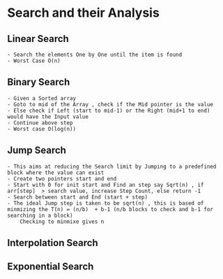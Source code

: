 # Search and their Analysis
 
## Linear Search
    - Search the elements One by One until the item is found
    - Worst Case O(n)
  
## Binary Search
    - Given a Sorted array
    - Goto to mid of the Array , check if the Mid pointer is the value
    - Else check if Left (start to mid-1) or the Right (mid+1 to end) would have the Input value
    - Continue above step 
    - Worst case O(log(n))
## Jump Search
    - This aims at reducing the Search limit by Jumping to a predefined block where the value can exist
    - Create two pointers start and end
    - Start with 0 for init start and Find an step say Sqrt(n) , if arr[step]  > search value, increase Step Count, else return -1
    - Search between start and End (start + step)
    - The ideal Jump step is taken to be sqrt(n) , this is based of minmizing the T(n) = (n/b)  + b-1 (n/b blocks to check and b-1 for searching in a block)
        Checking to minmixe gives n 
## Interpolation Search
## Exponential Search
 
